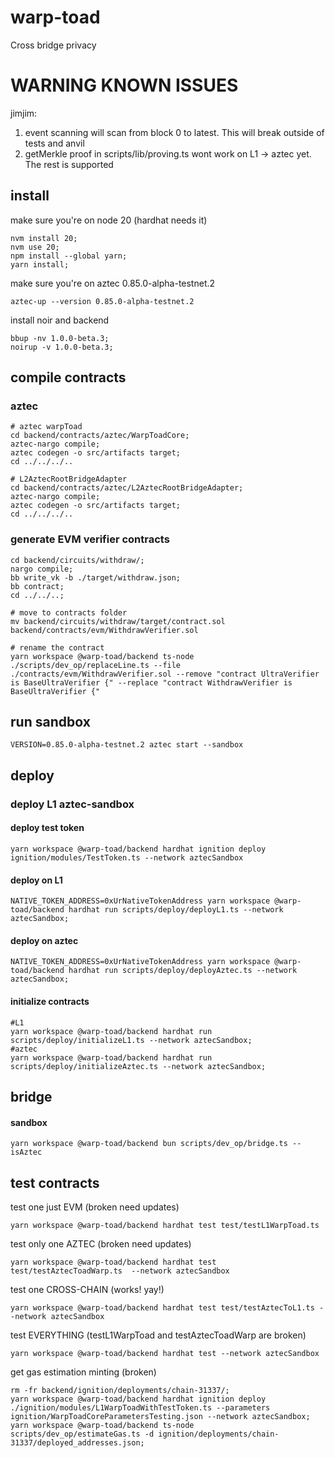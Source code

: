 # warp-toad
Cross bridge privacy

# WARNING KNOWN ISSUES
jimjim:   
1. event scanning will scan from block 0 to latest. This will break outside of tests and anvil  
1. getMerkle proof in scripts/lib/proving.ts wont work on L1 -> aztec yet. The rest is supported
 

## install
make sure you're on node 20 (hardhat needs it)
```shell
nvm install 20;
nvm use 20;
npm install --global yarn;
yarn install;
```

make sure you're on aztec 0.85.0-alpha-testnet.2
```shell
aztec-up --version 0.85.0-alpha-testnet.2
```

install noir and backend
```shell
bbup -nv 1.0.0-beta.3;
noirup -v 1.0.0-beta.3;
```

## compile contracts
### aztec
```shell
# aztec warpToad
cd backend/contracts/aztec/WarpToadCore;
aztec-nargo compile;
aztec codegen -o src/artifacts target;
cd ../../../..

# L2AztecRootBridgeAdapter
cd backend/contracts/aztec/L2AztecRootBridgeAdapter;
aztec-nargo compile;
aztec codegen -o src/artifacts target;
cd ../../../..
```

### generate EVM verifier contracts
<!-- //this should be a bash script lmao -->
```shell
cd backend/circuits/withdraw/; 
nargo compile; 
bb write_vk -b ./target/withdraw.json;
bb contract;
cd ../../..;

# move to contracts folder
mv backend/circuits/withdraw/target/contract.sol backend/contracts/evm/WithdrawVerifier.sol

# rename the contract
yarn workspace @warp-toad/backend ts-node ./scripts/dev_op/replaceLine.ts --file ./contracts/evm/WithdrawVerifier.sol --remove "contract UltraVerifier is BaseUltraVerifier {" --replace "contract WithdrawVerifier is BaseUltraVerifier {"
```


## run sandbox
```shell
VERSION=0.85.0-alpha-testnet.2 aztec start --sandbox
```

## deploy
### deploy L1 aztec-sandbox
#### deploy test token
```shell
yarn workspace @warp-toad/backend hardhat ignition deploy ignition/modules/TestToken.ts --network aztecSandbox
```
#### deploy on L1
```shell
NATIVE_TOKEN_ADDRESS=0xUrNativeTokenAddress yarn workspace @warp-toad/backend hardhat run scripts/deploy/deployL1.ts --network aztecSandbox;
```
<!--  
if you just restarted sandbox then the test token address will be the same as below and you can just copy paste this
```shell
NATIVE_TOKEN_ADDRESS=0xa85233C63b9Ee964Add6F2cffe00Fd84eb32338f yarn workspace @warp-toad/backend hardhat run scripts/deploy/deployL1.ts --network aztecSandbox
``` -->

#### deploy on aztec
```shell
NATIVE_TOKEN_ADDRESS=0xUrNativeTokenAddress yarn workspace @warp-toad/backend hardhat run scripts/deploy/deployAztec.ts --network aztecSandbox;
```

<!--
if you just restarted sandbox then the test token address will be the same as below and you can just copy paste this
```shell
NATIVE_TOKEN_ADDRESS=0xa85233C63b9Ee964Add6F2cffe00Fd84eb32338f yarn workspace @warp-toad/backend hardhat run scripts/deploy/deployAztec.ts --network aztecSandbox
``` -->
#### initialize contracts
```shell
#L1
yarn workspace @warp-toad/backend hardhat run scripts/deploy/initializeL1.ts --network aztecSandbox;
#aztec
yarn workspace @warp-toad/backend hardhat run scripts/deploy/initializeAztec.ts --network aztecSandbox;
```

## bridge
#### sandbox 
```shell
yarn workspace @warp-toad/backend bun scripts/dev_op/bridge.ts --isAztec
```

## test contracts
test one just EVM (broken need updates)
```shell
yarn workspace @warp-toad/backend hardhat test test/testL1WarpToad.ts 
```

test only one AZTEC (broken need updates)
```shell
yarn workspace @warp-toad/backend hardhat test test/testAztecToadWarp.ts  --network aztecSandbox
```

test one CROSS-CHAIN (works! yay!)
```shell
yarn workspace @warp-toad/backend hardhat test test/testAztecToL1.ts --network aztecSandbox
```

test EVERYTHING (testL1WarpToad and testAztecToadWarp are broken)
```shell
yarn workspace @warp-toad/backend hardhat test --network aztecSandbox
```

get gas estimation minting (broken)
```shell
rm -fr backend/ignition/deployments/chain-31337/;
yarn workspace @warp-toad/backend hardhat ignition deploy ./ignition/modules/L1WarpToadWithTestToken.ts --parameters ignition/WarpToadCoreParametersTesting.json --network aztecSandbox;
yarn workspace @warp-toad/backend ts-node scripts/dev_op/estimateGas.ts -d ignition/deployments/chain-31337/deployed_addresses.json;
```